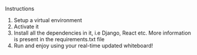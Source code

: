 Instructions

1. Setup a virtual environment
2. Activate it
3. Install all the dependencies in it, i.e Django, React etc. More information is present in the requirements.txt file
4. Run and enjoy using your real-time updated whiteboard!